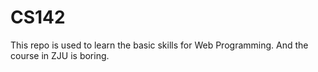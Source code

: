 # CS142

This repo is used to learn the basic skills for Web Programming.
And the course in ZJU is boring.
